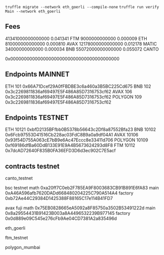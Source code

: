 `truffle migrate --network eth_goerli --compile-none`
`truffle run verify Main --network eth_goerli `

## Fees

41341000000000000   0.041341 FTM
9000000000000       0.000009 ETH
810000000000000     0.000810 AVAX
12178000000000000   0.012178 MATIC
34000000000000      0.000034 BNB
55072000000000000   0.055072 CANTO

0x0000000000000000000000000000000000000000
## Endpoints MAINNET
ETH 101 0x66A71Dcef29A0fFBDBE3c6a460a3B5BC225Cd675
BNB 102 0x3c2269811836af69497E5F486A85D7316753cf62
AVAX 106 0x3c2269811836af69497E5F486A85D7316753cf62
POLYGON 109 0x3c2269811836af69497E5F486A85D7316753cf62

## Endpoints TESTNET
ETH 10121 0xbfD2135BFfbb0B5378b56643c2Df8a87552Bfa23 
BNB 10102 0x6Fcb97553D41516Cb228ac03FdC8B9a0a9df04A1
AVAX 10106 0x93f54D755A063cE7bB9e6Ac47Eccc8e33411d706
POLYGON 10109 0xf69186dfBa60DdB133E91E9A4B5673624293d8F8
FTM 10112 0x7dcAD72640F835B0FA36EFD3D6d3ec902C7E5acf

## contracts testnet

canto_testnet

bsc testnet
math 0xa20ff7C0eb2F785EA9F8003683CB91B891E6fA83
main 0xA46A596afb7620DADd668480204225C790A514A4
factory 0xb72Ae44C29384D1425388F88165C17e114B41FD7

avax fuji
math 0x75EB0828665eA5092a8F85750a3502B53491222d
main 0x8a29554431B91423B003a8A4496532239B977145
factory 0x0d889e09C545e276cFb9Ae04CD7381A2a835496d

eth_goerli

ftm_testnet

polygon_mumbai

